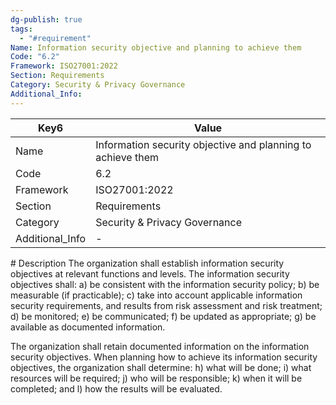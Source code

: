 ```yaml
---
dg-publish: true
tags:
  - "#requirement"
Name: Information security objective and planning to achieve them
Code: "6.2"
Framework: ISO27001:2022
Section: Requirements
Category: Security & Privacy Governance
Additional_Info: 
---
```


<div><table class="dataview table-view-table"><thead class="table-view-thead"><tr class="table-view-tr-header"><th class="table-view-th"><span>Key</span><span class="dataview small-text">6</span></th><th class="table-view-th"><span>Value</span></th></tr></thead><tbody class="table-view-tbody"><tr><td><span>Name</span></td><td><span>Information security objective and planning to achieve them</span></td></tr><tr><td><span>Code</span></td><td><span>6.2</span></td></tr><tr><td><span>Framework</span></td><td><span>ISO27001:2022</span></td></tr><tr><td><span>Section</span></td><td><span>Requirements</span></td></tr><tr><td><span>Category</span></td><td><span>Security &amp; Privacy Governance</span></td></tr><tr><td><span>Additional_Info</span></td><td><span>-</span></td></tr></tbody></table></div>
# Description
The organization shall establish information security objectives at relevant functions and levels. The information security objectives shall: a) be consistent with the information security policy; 
b) be measurable (if practicable); 
c) take into account applicable information security requirements, and results from risk assessment and risk treatment; 
d) be monitored; 
e) be communicated; 
f) be updated as appropriate; 
g) be available as documented information. 

The organization shall retain documented information on the information security objectives. 
When planning how to achieve its information security objectives, the organization shall determine: 
h) what will be done; 
i) what resources will be required; 
j) who will be responsible; 
k) when it will be completed; and 
l) how the results will be evaluated.
